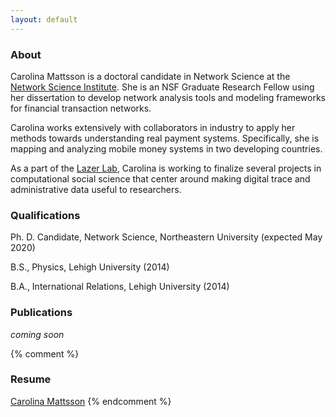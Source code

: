 ```yaml
---
layout: default
---
```


### About

Carolina Mattsson is a doctoral candidate in Network Science at the [Network Science Institute](https://www.networkscienceinstitute.org/). She is an NSF Graduate Research Fellow using her dissertation to develop network analysis tools and modeling frameworks for financial transaction networks.

Carolina works extensively with collaborators in industry to apply her methods towards understanding real payment systems. Specifically, she is mapping and analyzing mobile money systems in two developing countries.

As a part of the [Lazer Lab](https://lazerlab.net/), Carolina is working to finalize several projects in computational social science that center around making digital trace and administrative data useful to researchers.

### Qualifications

Ph. D. Candidate, Network Science, Northeastern University (expected May 2020)

B.S., Physics,  Lehigh University (2014)

B.A., International Relations, Lehigh University (2014)

### Publications

_coming soon_

{% comment %}
### Resume

[Carolina Mattsson](./assets/files/CarolinaMattsson.pdf)
{% endcomment %}
